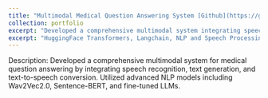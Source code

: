 ```yaml
---
title: "Multimodal Medical Question Answering System [Github](https://github.com/UIT-HuyTanNhiPhuong/Blind-Doctor.git)"
collection: portfolio
excerpt: "Developed a comprehensive multimodal system integrating speech recognition, text generation, and text-to-speech conversion for medical question answering using advanced NLP models."
excerpt: "HuggingFace Transformers, Langchain, NLP and Speech Processing technique"
---
```


Description: Developed a comprehensive multimodal system for medical question answering by integrating speech recognition, text generation, and text-to-speech conversion. Utilized advanced NLP models including Wav2Vec2.0, Sentence-BERT, and fine-tuned LLMs.

